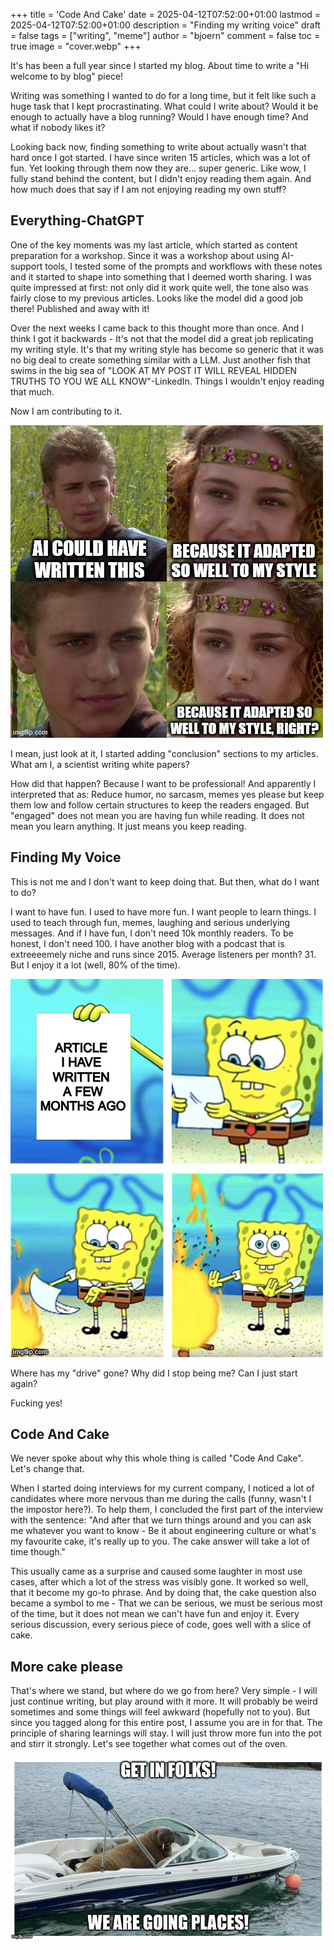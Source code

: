 +++
title = 'Code And Cake'
date = 2025-04-12T07:52:00+01:00
lastmod = 2025-04-12T07:52:00+01:00
description = "Finding my writing voice"
draft = false
tags = ["writing", "meme"]
author = "bjoern"
comment = false
toc = true
image = "cover.webp"
+++

It's has been a full year since I started my blog. 
About time to write a "Hi welcome to by blog" piece!

Writing was something I wanted to do for a long time, but it felt like such a huge task that I kept procrastinating.
What could I write about? Would it be enough to actually have a blog running? Would I have enough time?
And what if nobody likes it?

Looking back now, finding something to write about actually wasn't that hard once I got started. 
I have since writen 15 articles, which was a lot of fun. 
Yet looking through them now they are... super generic.
Like wow, I fully stand behind the content, but I didn't enjoy reading them again. 
And how much does that say if I am not enjoying reading my own stuff?

## Everything-ChatGPT

One of the key moments was my last article, which started as content preparation for a workshop. 
Since it was a workshop about using AI-support tools, I tested some of the prompts and workflows with these notes and it started to shape into something that I deemed worth sharing.
I was quite impressed at first: not only did it work quite well, the tone also was fairly close to my previous articles.
Looks like the model did a good job there! Published and away with it!

Over the next weeks I came back to this thought more than once. 
And I think I got it backwards - It's not that the model did a great job replicating my writing style. 
It's that my writing style has become so generic that it was no big deal to create something similar with a LLM.
Just another fish that swims in the big sea of "LOOK AT MY POST IT WILL REVEAL HIDDEN TRUTHS TO YOU WE ALL KNOW"-LinkedIn.
Things I wouldn't enjoy reading that much. 

Now I am contributing to it.

![](meme_writing_style.jpg)

I mean, just look at it, I started adding "conclusion" sections to my articles. What am I, a scientist writing white papers?

How did that happen? 
Because I want to be professional! 
And apparently I interpreted that as: Reduce humor, no sarcasm, memes yes please but keep them low and follow certain structures to keep the readers engaged. 
But "engaged" does not mean you are having fun while reading. It does not mean you learn anything. 
It just means you keep reading. 

## Finding My Voice

This is not me and I don't want to keep doing that. 
But then, what do I want to do? 

I want to have fun. I used to have more fun.
I want people to learn things. I used to teach through fun, memes, laughing and serious underlying messages.
And if I have fun, I don't need 10k monthly readers. To be honest, I don't need 100. I have another blog with a podcast that is extreeeemely niche and runs since 2015. 
Average listeners per month? 31. But I enjoy it a lot (well, 80% of the time).

![](meme_past_articles.jpg)

Where has my "drive" gone? 
Why did I stop being me?
Can I just start again?

Fucking yes!

## Code And Cake

We never spoke about why this whole thing is called "Code And Cake". 
Let's change that. 

When I started doing interviews for my current company, I noticed a lot of candidates where more nervous than me during the calls (funny, wasn't I the impostor here?).
To help them, I concluded the first part of the interview with the sentence: "And after that we turn things around and you can ask me whatever you want to know - Be it about engineering culture or what's my favourite cake, it's really up to you. The cake answer will take a lot of time though."

This usually came as a surprise and caused some laughter in most use cases, after which a lot of the stress was visibly gone. 
It worked so well, that it become my go-to phrase. And by doing that, the cake question also became a symbol to me - That we can be serious, we must be serious most of the time, but it does not mean we can't have fun and enjoy it. Every serious discussion, every serious piece of code, goes well with a slice of cake. 

## More cake please

That's where we stand, but where do we go from here? 
Very simple - I will just continue writing, but play around with it more. 
It will probably be weird sometimes and some things will feel awkward (hopefully not to you).
But since you tagged along for this entire post, I assume you are in for that. 
The principle of sharing learnings will stay. I will just throw more fun into the pot and stirr it strongly.
Let's see together what comes out of the oven.

![](meme_get_in.jpg)